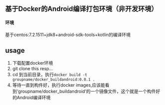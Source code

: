 ## 基于Docker的Android编译打包环境（非开发环境）

#### 环境
基于centos:7.2.1511+jdk8+android-sdk-tools+kotlin的编译环境

## usage
1. 下载配置docker环境
2. git clone this resp...
3. cd 到当前目录，执行`docker build -t groupname/docker_buildandroid:0.0.1 .`
4. 等待一直到构件好，执行docker images,应该能看到‘groupname/docker_buildandroid’的一个镜像文件，这个就是一个构件好的Android编译环境

